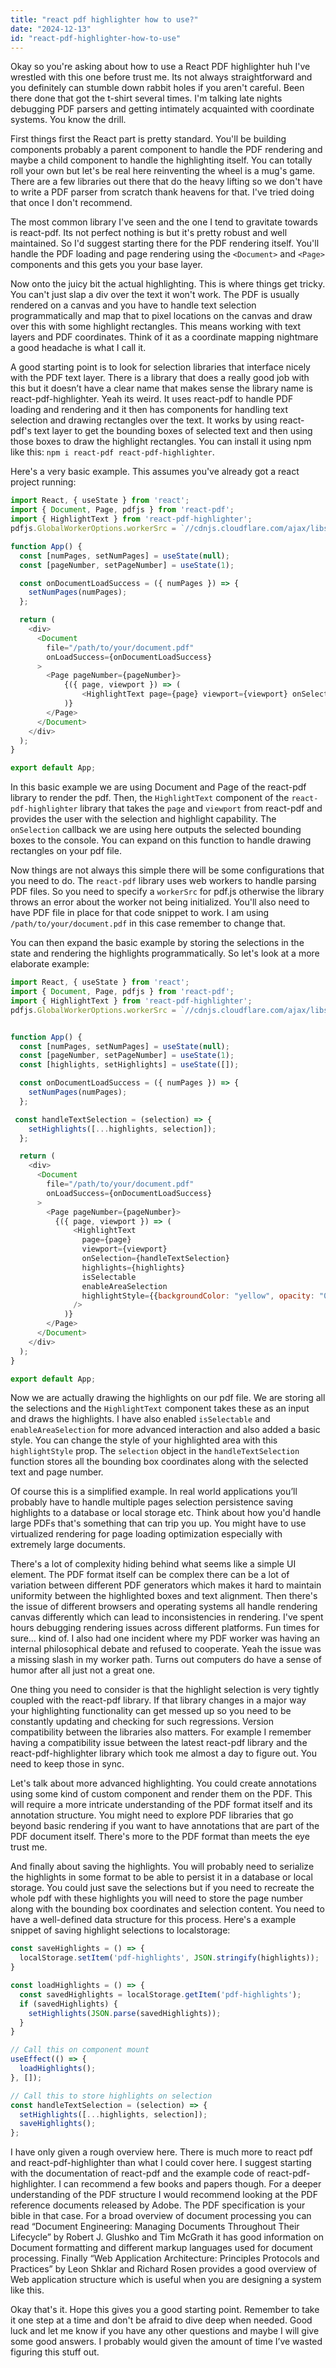 ```yaml
---
title: "react pdf highlighter how to use?"
date: "2024-12-13"
id: "react-pdf-highlighter-how-to-use"
---
```


Okay so you're asking about how to use a React PDF highlighter huh I've wrestled with this one before trust me. Its not always straightforward and you definitely can stumble down rabbit holes if you aren't careful. Been there done that got the t-shirt several times. I'm talking late nights debugging PDF parsers and getting intimately acquainted with coordinate systems. You know the drill.

First things first the React part is pretty standard. You'll be building components probably a parent component to handle the PDF rendering and maybe a child component to handle the highlighting itself. You can totally roll your own but let's be real here reinventing the wheel is a mug's game. There are a few libraries out there that do the heavy lifting so we don't have to write a PDF parser from scratch thank heavens for that. I've tried doing that once I don't recommend.

The most common library I've seen and the one I tend to gravitate towards is react-pdf. Its not perfect nothing is but it's pretty robust and well maintained. So I'd suggest starting there for the PDF rendering itself. You'll handle the PDF loading and page rendering using the `<Document>` and `<Page>` components and this gets you your base layer.

Now onto the juicy bit the actual highlighting. This is where things get tricky. You can't just slap a div over the text it won't work. The PDF is usually rendered on a canvas and you have to handle text selection programmatically and map that to pixel locations on the canvas and draw over this with some highlight rectangles. This means working with text layers and PDF coordinates. Think of it as a coordinate mapping nightmare a good headache is what I call it.

A good starting point is to look for selection libraries that interface nicely with the PDF text layer. There is a library that does a really good job with this but it doesn’t have a clear name that makes sense the library name is react-pdf-highlighter. Yeah its weird. It uses react-pdf to handle PDF loading and rendering and it then has components for handling text selection and drawing rectangles over the text. It works by using react-pdf's text layer to get the bounding boxes of selected text and then using those boxes to draw the highlight rectangles. You can install it using npm like this: `npm i react-pdf react-pdf-highlighter`.

Here's a very basic example. This assumes you've already got a react project running:

```javascript
import React, { useState } from 'react';
import { Document, Page, pdfjs } from 'react-pdf';
import { HighlightText } from 'react-pdf-highlighter';
pdfjs.GlobalWorkerOptions.workerSrc = `//cdnjs.cloudflare.com/ajax/libs/pdf.js/${pdfjs.version}/pdf.worker.js`;

function App() {
  const [numPages, setNumPages] = useState(null);
  const [pageNumber, setPageNumber] = useState(1);

  const onDocumentLoadSuccess = ({ numPages }) => {
    setNumPages(numPages);
  };

  return (
    <div>
      <Document
        file="/path/to/your/document.pdf"
        onLoadSuccess={onDocumentLoadSuccess}
      >
        <Page pageNumber={pageNumber}>
            {({ page, viewport }) => (
                <HighlightText page={page} viewport={viewport} onSelection={console.log} />
            )}
        </Page>
      </Document>
    </div>
  );
}

export default App;
```

In this basic example we are using Document and Page of the react-pdf library to render the pdf. Then, the `HighlightText` component of the `react-pdf-highlighter` library that takes the `page` and `viewport` from react-pdf and provides the user with the selection and highlight capability. The `onSelection` callback we are using here outputs the selected bounding boxes to the console. You can expand on this function to handle drawing rectangles on your pdf file.

Now things are not always this simple there will be some configurations that you need to do. The `react-pdf` library uses web workers to handle parsing PDF files. So you need to specify a `workerSrc` for pdf.js otherwise the library throws an error about the worker not being initialized. You'll also need to have PDF file in place for that code snippet to work. I am using `/path/to/your/document.pdf` in this case remember to change that.

You can then expand the basic example by storing the selections in the state and rendering the highlights programmatically. So let's look at a more elaborate example:

```javascript
import React, { useState } from 'react';
import { Document, Page, pdfjs } from 'react-pdf';
import { HighlightText } from 'react-pdf-highlighter';
pdfjs.GlobalWorkerOptions.workerSrc = `//cdnjs.cloudflare.com/ajax/libs/pdf.js/${pdfjs.version}/pdf.worker.js`;


function App() {
  const [numPages, setNumPages] = useState(null);
  const [pageNumber, setPageNumber] = useState(1);
  const [highlights, setHighlights] = useState([]);

  const onDocumentLoadSuccess = ({ numPages }) => {
    setNumPages(numPages);
  };

 const handleTextSelection = (selection) => {
    setHighlights([...highlights, selection]);
  };

  return (
    <div>
      <Document
        file="/path/to/your/document.pdf"
        onLoadSuccess={onDocumentLoadSuccess}
      >
        <Page pageNumber={pageNumber}>
          {({ page, viewport }) => (
              <HighlightText
                page={page}
                viewport={viewport}
                onSelection={handleTextSelection}
                highlights={highlights}
                isSelectable
                enableAreaSelection
                highlightStyle={{backgroundColor: "yellow", opacity: "0.5"}}
              />
            )}
        </Page>
      </Document>
    </div>
  );
}

export default App;
```

Now we are actually drawing the highlights on our pdf file. We are storing all the selections and the `HighlightText` component takes these as an input and draws the highlights. I have also enabled `isSelectable` and `enableAreaSelection` for more advanced interaction and also added a basic style. You can change the style of your highlighted area with this `highlightStyle` prop. The `selection` object in the `handleTextSelection` function stores all the bounding box coordinates along with the selected text and page number.

Of course this is a simplified example. In real world applications you’ll probably have to handle multiple pages selection persistence saving highlights to a database or local storage etc. Think about how you'd handle large PDFs that's something that can trip you up. You might have to use virtualized rendering for page loading optimization especially with extremely large documents.

There's a lot of complexity hiding behind what seems like a simple UI element. The PDF format itself can be complex there can be a lot of variation between different PDF generators which makes it hard to maintain uniformity between the highlighted boxes and text alignment. Then there's the issue of different browsers and operating systems all handle rendering canvas differently which can lead to inconsistencies in rendering. I've spent hours debugging rendering issues across different platforms. Fun times for sure… kind of. I also had one incident where my PDF worker was having an internal philosophical debate and refused to cooperate. Yeah the issue was a missing slash in my worker path. Turns out computers do have a sense of humor after all just not a great one.

One thing you need to consider is that the highlight selection is very tightly coupled with the react-pdf library. If that library changes in a major way your highlighting functionality can get messed up so you need to be constantly updating and checking for such regressions. Version compatibility between the libraries also matters. For example I remember having a compatibility issue between the latest react-pdf library and the react-pdf-highlighter library which took me almost a day to figure out. You need to keep those in sync.

Let's talk about more advanced highlighting. You could create annotations using some kind of custom component and render them on the PDF. This will require a more intricate understanding of the PDF format itself and its annotation structure. You might need to explore PDF libraries that go beyond basic rendering if you want to have annotations that are part of the PDF document itself. There's more to the PDF format than meets the eye trust me.

And finally about saving the highlights. You will probably need to serialize the highlights in some format to be able to persist it in a database or local storage. You could just save the selections but if you need to recreate the whole pdf with these highlights you will need to store the page number along with the bounding box coordinates and selection content. You need to have a well-defined data structure for this process. Here's a example snippet of saving highlight selections to localstorage:

```javascript
const saveHighlights = () => {
  localStorage.setItem('pdf-highlights', JSON.stringify(highlights));
}

const loadHighlights = () => {
  const savedHighlights = localStorage.getItem('pdf-highlights');
  if (savedHighlights) {
    setHighlights(JSON.parse(savedHighlights));
  }
}

// Call this on component mount
useEffect(() => {
  loadHighlights();
}, []);

// Call this to store highlights on selection
const handleTextSelection = (selection) => {
  setHighlights([...highlights, selection]);
  saveHighlights();
};
```

I have only given a rough overview here. There is much more to react pdf and react-pdf-highlighter than what I could cover here. I suggest starting with the documentation of react-pdf and the example code of react-pdf-highlighter. I can recommend a few books and papers though. For a deeper understanding of the PDF structure I would recommend looking at the PDF reference documents released by Adobe. The PDF specification is your bible in that case. For a broad overview of document processing you can read “Document Engineering: Managing Documents Throughout Their Lifecycle” by Robert J. Glushko and Tim McGrath it has good information on Document formatting and different markup languages used for document processing. Finally “Web Application Architecture: Principles Protocols and Practices” by Leon Shklar and Richard Rosen provides a good overview of Web application structure which is useful when you are designing a system like this.

Okay that's it. Hope this gives you a good starting point. Remember to take it one step at a time and don't be afraid to dive deep when needed. Good luck and let me know if you have any other questions and maybe I will give some good answers. I probably would given the amount of time I’ve wasted figuring this stuff out.
